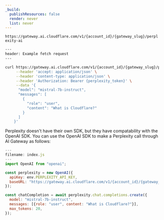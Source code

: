 ```yaml
---
_build:
  publishResources: false
  render: never
  list: never
---
```


`https://gateway.ai.cloudflare.com/v1/{account_id}/{gateway_slug}/perplexity-ai`


```bash
---
header: Example fetch request
---

curl https://gateway.ai.cloudflare.com/v1/{account_id}/{gateway_slug}/perplexity-ai/chat/completions \
     --header 'accept: application/json' \
     --header 'content-type: application/json' \
     --header 'Authorization: Bearer {perplexity_token}' \
     --data '{
      "model": "mistral-7b-instruct",
      "messages": [
        {
          "role": "user",
          "content": "What is Cloudflare?"
        }
      ]
    }'
```

Perplexity doesn't have their own SDK, but they have compatability with the OpenAI SDK. You can use the OpenAI SDK to make a Perplexity call through AI Gateway as follows:

```javascript
---
filename: index.js
---
import OpenAI from "openai";

const perplexity = new OpenAI({
  apiKey: env.PERPLEXITY_API_KEY,
  baseURL: "https://gateway.ai.cloudflare.com/v1/{account_id}/{gateway_slug}/perplexity-ai"
});

const chatCompletion = await perplexity.chat.completions.create({
  model: "mistral-7b-instruct",
  messages: [{role: "user", content: "What is Cloudflare?"}],
  max_tokens: 20,
});
```